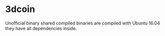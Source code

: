 # 3dcoin
Unofficial binary shared compiled
binaries are compiled with Ubuntu 16.04 they have all dependencies inside.
